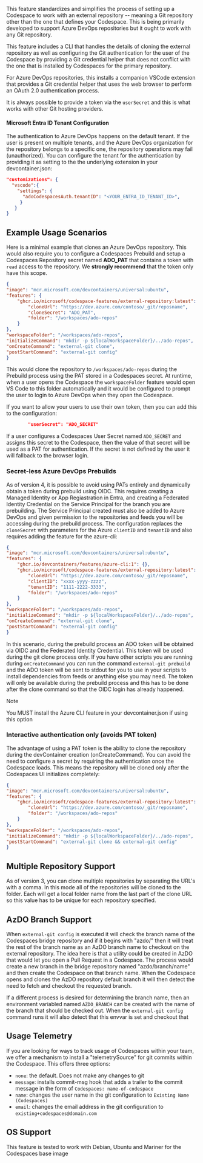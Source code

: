 This feature standardizes and simplifies the process of setting up a Codespace
to work with an external repository -- meaning a Git repository other than
the one that defines your Codespace. This is being primarily developed to
support Azure DevOps repositories but it ought to work with any Git repository.

This feature includes a CLI that handles the details of cloning the external repository
as well as configuring the Git authentication for the user of the Codespace by
providing a Git credential helper that does not conflict with the one that is
installed by Codespaces for the primary repository.

For Azure DevOps repositories, this installs a companion VSCode extension that provides
a Git credential helper that uses the web browser to perform an OAuth 2.0 authentication
process.

It is always possible to provide a token via the `userSecret` and this is what works with
other Git hosting providers.

#### Microsoft Entra ID Tenant Configuration

The authentication to Azure DevOps happens on the default tenant. If the user is present on
multiple tenants, and the Azure DevOps organization for the repository belongs to a specific
one, the repository operations may fail (unauthorized). You can configure the tenant for
the authentication by providing it as setting to the the underlying extension in your devcontainer.json:

```json
"customizations": {
  "vscode":{
    "settings": { 
      "adoCodespacesAuth.tenantID": "<YOUR_ENTRA_ID_TENANT_ID>",
     }
   }
}
```

## Example Usage Scenarios

Here is a minimal example that clones an Azure DevOps repository. This would also require
you to configure a Codespaces Prebuild and setup a Codespaces Repository secret named
**ADO_PAT** that contains a token with `read` access to the repository. We **strongly recommend**
that the token only have this scope.

```json
{
"image": "mcr.microsoft.com/devcontainers/universal:ubuntu",
"features": {
    "ghcr.io/microsoft/codespace-features/external-repository:latest": {
        "cloneUrl": "https://dev.azure.com/contoso/_git/reposname",
        "cloneSecret": "ADO_PAT",
        "folder": "/workspaces/ado-repos"
    }
},
"workspaceFolder": "/workspaces/ado-repos",
"initializeCommand": "mkdir -p ${localWorkspaceFolder}/../ado-repos",
"onCreateCommand": "external-git clone",
"postStartCommand": "external-git config"     
}
```

This would clone the repository to `/workspaces/ado-repos` during the Prebuild process
using the PAT stored in a Codespaces secret. At runtime, when a user opens the Codespace
the `workspaceFolder` feature would open VS Code to this folder automatically and it
would be configured to prompt the user to login to Azure DevOps when they open the Codespace.

If you want to allow your users to use their own token, then you can add this to the configuration:

```json
        "userSecret": "ADO_SECRET"
```

If a user configures a Codespaces User Secret named `ADO_SECRET` and assigns this secret to the
Codespace, then the value of that secret will be used as a PAT for authentication. If the secret
is not defined by the user it will fallback to the browser login.

### Secret-less Azure DevOps Prebuilds

As of version 4, it is possible to avoid using PATs entirely and dynamically obtain a token during prebuild using
OIDC. This requires creating a Managed Identity or App Regiastration in Entra, and creating a
Federated Identity Credential on the Service Principal for the branch you are prebuilding. The 
Service Principal created must also be added to Azure DevOps and given permission to the repositories
and feeds you will be accessing during the prebuild process. The configuration replaces the `cloneSecret`
with parameters for the Azure `clientID` and `tenantID` and also requires adding the feature for
the azure-cli:

```json
{
"image": "mcr.microsoft.com/devcontainers/universal:ubuntu",
"features": {
    "ghcr.io/devcontainers/features/azure-cli:1": {},
    "ghcr.io/microsoft/codespace-features/external-repository:latest": {
        "cloneUrl": "https://dev.azure.com/contoso/_git/reposname",
        "clientID": "xxxx-yyyy-zzzz",
        "tenantID": "1111-2222-3333",
        "folder": "/workspaces/ado-repos"
    }
},
"workspaceFolder": "/workspaces/ado-repos",
"initializeCommand": "mkdir -p ${localWorkspaceFolder}/../ado-repos",
"onCreateCommand": "external-git clone",
"postStartCommand": "external-git config"     
}
```

In this scenario, during the prebuild process an ADO token will be obtained via OIDC and the Federated Identity Credential.
This token will be used during the git clone process only. If you have other scripts you are running during
`onCreateCommand` you can run the command `external-git prebuild` and the ADO token will be sent to stdout for you
to use in your scripts to install dependencies from feeds or anything else you may need. The token will only be
available during the prebuild process and this has to be done after the clone command so that the OIDC login has
already happened.

> [!NOTE]
> You MUST install the Azure CLI feature in your devcontainer.json if using this option

### Interactive authentication only (avoids PAT token)

The advantage of using a PAT token is the ability to clone the repository during the devContainer creation
(onCreateCommand). You can avoid the need to configure a secret by requiring the authentication once the
Codespace loads. This means the repository will be cloned only after the Codespaces UI initializes completely:

```json
{
"image": "mcr.microsoft.com/devcontainers/universal:ubuntu",
"features": {
    "ghcr.io/microsoft/codespace-features/external-repository:latest": {
        "cloneUrl": "https://dev.azure.com/contoso/_git/reposname",
        "folder": "/workspaces/ado-repos"
    }
},
"workspaceFolder": "/workspaces/ado-repos",
"initializeCommand": "mkdir -p ${localWorkspaceFolder}/../ado-repos",
"postStartCommand": "external-git clone && external-git config"     
}
```

## Multiple Repository Support

As of version 3, you can clone multiple repositories by separating the URL's with a comma. In this
mode all of the repositories will be cloned to the folder. Each will get a local folder name from the
last part of the clone URL so this value has to be unique for each repository specified.

## AzDO Branch Support

When `external-git config` is executed it will check the branch name of the Codespaces bridge repository
and if it begins with "azdo/" then it will treat the rest of the branch name as an AzDO branch name
to checkout on the external repository. The idea here is that a utility could be created in AzDO that
would let you open a Pull Request in a Codespace. The process would create a new branch in the bridge
repository named "azdo/branch/name" and then create the Codespace on that branch name. When the Codespace
opens and clones the AzDO repository default branch it will then detect the need to fetch and checkout
the requested branch.

If a different process is desired for determining the branch name, then an environment variabled named
`AZDO_BRANCH` can be created with the name of the branch that should be checked out. When the `external-git config`
command runs it will also detect that this envvar is set and checkout that

## Usage Telemetry

If you are looking for ways to track usage of Codespaces within your team, we offer a mechanism
to install a "telemetrySource" for git commits within the Codespace. This offers three options:

* `none`: the default. Does not make any changes to git
* `message`: installs commit-msg hook that adds a trailer to the commit message in the form of `Codespaces: name-of-codespace`
* `name`: changes the user name in the git configuration to `Existing Name (Codespaces)`
* `email`: changes the email address in the git configuration to `existing+codespaces@domain.com`

## OS Support

This feature is tested to work with Debian, Ubuntu and Mariner for the Codespaces base image

